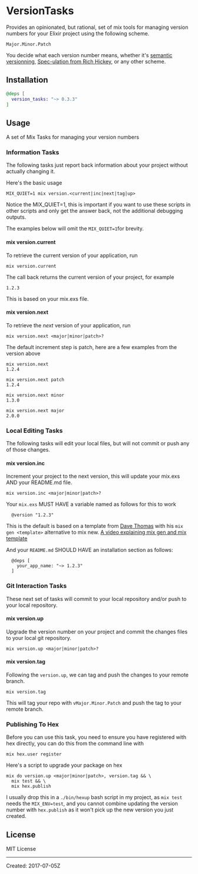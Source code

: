# VersionTasks

Provides an opinionated, but rational, set of mix tools for managing
version numbers for your Elixir project using the following scheme.

```
Major.Minor.Patch
```

You decide what each version number means, whether it's [semantic
versionning](http://semver.org/), [Spec-ulation from Rich Hickey](https://www.youtube.com/watch?v=oyLBGkS5ICk), or any other scheme.

## Installation

```elixir
@deps [
  version_tasks: "~> 0.3.3"
]
```

## Usage

A set of Mix Tasks for managing your version numbers

### Information Tasks

The following tasks just report back information about your project
without actually changing it.

Here's the basic usage

    MIX_QUIET=1 mix version.<current|inc|next|tag|up>

Notice the MIX_QUIET=1, this is important if you want to use these
scripts in other scripts and only get the answer back, not the additional
debugging outputs.

The examples below will omit the `MIX_QUIET=1`for brevity.

#### mix version.current

To retrieve the current version of your application, run

    mix version.current

The call back returns the current version of your project, for example

    1.2.3

This is based on your mix.exs file.

#### mix version.next

To retrieve the _next_ version of your application, run

    mix version.next <major|minor|patch>?

The default increment step is patch, here are a few examples from the version above

    mix version.next
    1.2.4

    mix version.next patch
    1.2.4

    mix version.next minor
    1.3.0

    mix version.next major
    2.0.0

### Local Editing Tasks

The following tasks will edit your local files, but will not commit or push any of those changes.

#### mix version.inc

Increment your project to the next version, this will update your mix.exs AND your README.md file.

    mix version.inc <major|minor|patch>?

Your `mix.exs` MUST HAVE a variable named as follows for this to work

      @version "1.2.3"

This is the default is based on a template from [Dave Thomas](https://pragdave.me/) with his `mix gen <template>`
alternative to mix new.  [A video explaining mix gen and mix template](https://pragdave.me/blog/2017/04/18/elixir-project-generator.html?utm_content=buffera10cf&utm_medium=social&utm_source=twitter.com&utm_campaign=buffer)

And your `README.md` SHOULD HAVE an installation section as follows:

      @deps [
        your_app_name: "~> 1.2.3"
      ]

### Git Interaction Tasks

These next set of tasks will commit to your local repository and/or push to your local repository.

#### mix version.up

Upgrade the version number on your project and commit the changes files to your local git repository.

    mix version.up <major|minor|patch>?

#### mix version.tag

Following the `version.up`, we can tag and push the changes to your remote branch.

    mix version.tag

This will tag your repo with `vMajor.Minor.Patch` and push the tag to your remote branch.

### Publishing To Hex

Before you can use this task, you need to ensure you have registered with hex directly, you
can do this from the command line with

    mix hex.user register

Here's a script to upgrade your package on hex

    mix do version.up <major|minor|patch>, version.tag && \
      mix test && \
      mix hex.publish

I usually drop this in a `./bin/hexup` bash script in my project,
as `mix test` needs the `MIX_ENV=test`, and you cannot combine
updating the version number with `hex.publish` as it won't pick
up the new version you just created.

## License

MIT License

----
Created:  2017-07-05Z
